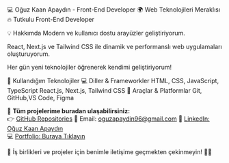 💻 Oğuz Kaan Apaydın - Front-End Developer 🌍 Web Teknolojileri Meraklısı    🔥  Tutkulu Front-End Developer  

💡 Hakkımda
Modern ve kullanıcı dostu arayüzler geliştiriyorum.

React, Next.js ve Tailwind CSS ile dinamik ve performanslı web uygulamaları oluşturuyorum.

Her gün yeni teknolojiler öğrenerek kendimi geliştiriyorum!

🚀 Kullandığım Teknolojiler
💻 Diller & Frameworkler
HTML, CSS, JavaScript, TypeScript
React.js, Next.js, Tailwind CSS
🔧 Araçlar & Platformlar
Git, GitHub,VS Code, Figma

📌 **Tüm projelerime buradan ulaşabilirsiniz:**  
👉 [GitHub Repositories](https://github.com/ACKNOWLEDGEME41?tab=repositories)
📧 Email: oguzapaydin96@gmail.com
🔗 [LinkedIn: Oğuz Kaan Apaydın](https://www.linkedin.com/in/o%C4%9Fuz-kaan-apayd%C4%B1n-b05baa348)  
💻 [Portfolio: Buraya Tıklayın](https://acknowledgeme41.github.io/ACKNOWLEDGME_41/)  

💬 İş birlikleri ve projeler için benimle iletişime geçmekten çekinmeyin! 🚀✨

